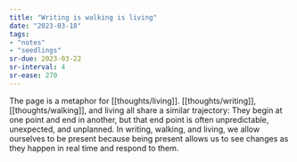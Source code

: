 ```yaml
---
title: "Writing is walking is living"
date: "2023-03-18"
tags:
- "notes"
- "seedlings"
sr-due: 2023-03-22
sr-interval: 4
sr-ease: 270
---
```


The page is a metaphor for [[thoughts/living]]. [[thoughts/writing]], [[thoughts/walking]], and living all share a similar trajectory: They begin at one point and end in another, but that end point is often unpredictable, unexpected, and unplanned. In writing, walking, and living, we allow ourselves to be present because being present allows us to see changes as they happen in real time and respond to them.